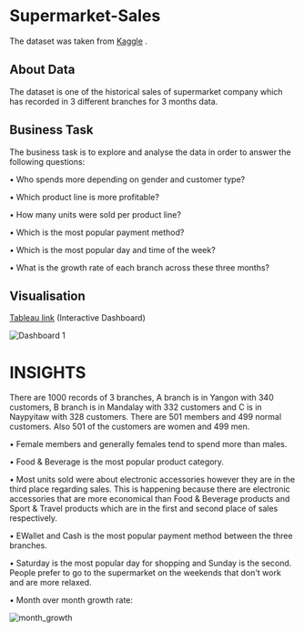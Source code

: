 # Supermarket-Sales

The dataset was taken from <a href="https://www.kaggle.com/datasets/aungpyaeap/supermarket-sales">Kaggle</a> .

<h2>About Data</h2>

The dataset is one of the historical sales of supermarket company which has recorded in 3 different branches for 3 months data. 

<h2>Business Task</h2>

The business task is to explore and analyse the data in order to answer the following questions:

<p>• Who spends more depending on gender and customer type? </p>
<p>• Which product line is more profitable? </p>
<p>• How many units were sold per product line? </p>
<p>• Which is the most popular payment method? </p>
<p>• Which is the most popular day and time of the week? </p>
<p>• What is the growth rate of each branch across these three months? </p>


<h2>Visualisation</h2>

<a href="https://public.tableau.com/app/profile/dimitra.nikoloutsou/viz/supermarketsales_16690347034990/Dashboard1">Tableau link</a> (Interactive Dashboard)

![Dashboard 1](https://user-images.githubusercontent.com/114480002/205246685-b870b04b-cab2-4f50-bb7a-d42e1702ba49.png)

<h1> INSIGHTS </h1>

There are 1000 records of 3 branches, A branch is in Yangon with 340 customers, B branch is in Mandalay with 332 customers and C is in Naypyitaw with 328 customers.
There are 501 members and 499 normal customers. Also 501 of the customers are women and 499 men.

<p>• Female members and generally females tend to spend more than males.</p>
<p>• Food & Beverage is the most popular product category. </p>
<p>• Most units sold were about electronic accessories however they are in the third place regarding sales. This is happening because there are electronic accessories that are more economical than Food & Beverage products and Sport & Travel products which are in the first and second place of sales respectively. </p>
<p>• EWallet and Cash is the most popular payment method between the three branches. </p>
<p>• Saturday is the most popular day for shopping and Sunday is the second. People prefer to go to the supermarket on the weekends that don't work and are more relaxed. </p>
<p>• Month over month growth rate: </p>

![month_growth](https://user-images.githubusercontent.com/114480002/203508357-26ad2d18-289f-4a5c-9e96-7f6a58a5d664.jpg)




